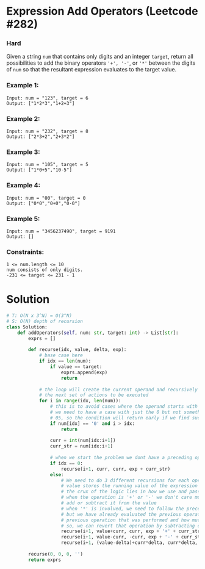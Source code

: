 Expression Add Operators (Leetcode #282)
===============================
### Hard

Given a string `num` that contains only digits and an integer `target`, return all possibilities to add the binary operators `'+', '-'`, or `'*'` between the digits of
`num` so that the resultant expression evaluates to the target value.

 

### Example 1:
```
Input: num = "123", target = 6
Output: ["1*2*3","1+2+3"]
```

### Example 2:
```
Input: num = "232", target = 8
Output: ["2*3+2","2+3*2"]
```

### Example 3:
```
Input: num = "105", target = 5
Output: ["1*0+5","10-5"]
```

### Example 4:
```
Input: num = "00", target = 0
Output: ["0*0","0+0","0-0"]
```

### Example 5:
```
Input: num = "3456237490", target = 9191
Output: []
 ```

### Constraints:
```
1 <= num.length <= 10
num consists of only digits.
-231 <= target <= 231 - 1
```

Solution
========

```python
# T: O(N x 3^N) = O(3^N)
# S: O(N) depth of recursion
class Solution:
    def addOperators(self, num: str, target: int) -> List[str]:
        exprs = []
        
        def recurse(idx, value, delta, exp):
            # base case here
            if idx == len(num):
                if value == target:
                    exprs.append(exp)
                    return
            
            # the loop will create the current operand and recursively call
            # the next set of actions to be executed
            for i in range(idx, len(num)):
                # this is to avoid cases where the operand starts with a 0
                # we need to have a case with just the 0 but not something like
                # 05, so the condition will return early if we find such cases
                if num[idx] == '0' and i > idx:
                    return
                
                curr = int(num[idx:i+1])
                curr_str = num[idx:i+1]
                
                # when we start the problem we dont have a preceding operator or operand
                if idx == 0:
                    recurse(i+1, curr, curr, exp + curr_str)
                else:
                    # We need to do 3 different recursions for each operator
                    # value stores the running value of the expression evaluated so far
                    # the crux of the logic lies in how we use and pass delta
                    # when the operation is '+' or '-' we don't care much about it and can just
                    # add or subtract it from the value 
                    # when '*' is involved, we need to follow the precedence relation,
                    # but we have already evaluated the previous operator. We know the
                    # previous operation that was performed and how much it contributed to the value i.e., delta
                    # so, we can revert that operation by subtracting delta from value and reapplying the multiplication
                    recurse(i+1, value+curr, curr, exp + '+' + curr_str)
                    recurse(i+1, value-curr, -curr, exp + '-' + curr_str)
                    recurse(i+1, (value-delta)+curr*delta, curr*delta, exp + '*' + curr_str)
                            
        recurse(0, 0, 0, '')
        return exprs
                      
```

